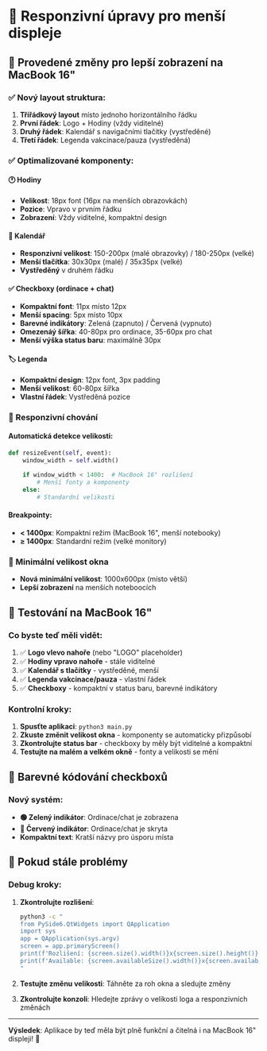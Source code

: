 # 📱 Responzivní úpravy pro menší displeje

## 🎯 Provedené změny pro lepší zobrazení na MacBook 16"

### ✅ Nový layout struktura:
1. **Třířádkový layout** místo jednoho horizontálního řádku
2. **První řádek**: Logo + Hodiny (vždy viditelné)
3. **Druhý řádek**: Kalendář s navigačními tlačítky (vystředěné)
4. **Třetí řádek**: Legenda vakcinace/pauza (vystředěná)

### ✅ Optimalizované komponenty:

#### 🕐 Hodiny
- **Velikost**: 18px font (16px na menších obrazovkách)
- **Pozice**: Vpravo v prvním řádku
- **Zobrazení**: Vždy viditelné, kompaktní design

#### 📅 Kalendář
- **Responzivní velikost**: 150-200px (malé obrazovky) / 180-250px (velké)
- **Menší tlačítka**: 30x30px (malé) / 35x35px (velké)
- **Vystředěný** v druhém řádku

#### ✅ Checkboxy (ordinace + chat)
- **Kompaktní font**: 11px místo 12px
- **Menší spacing**: 5px místo 10px
- **Barevné indikátory**: Zelená (zapnuto) / Červená (vypnuto)
- **Omezenáý šířka**: 40-80px pro ordinace, 35-60px pro chat
- **Menší výška status baru**: maximálně 30px

#### 🏷️ Legenda
- **Kompaktní design**: 12px font, 3px padding
- **Menší velikost**: 60-80px šířka
- **Vlastní řádek**: Vystředěná pozice

### 🔧 Responzivní chování

#### Automatická detekce velikosti:
```python
def resizeEvent(self, event):
    window_width = self.width()
    
    if window_width < 1400:  # MacBook 16" rozlišení
        # Menší fonty a komponenty
    else:
        # Standardní velikosti
```

#### Breakpointy:
- **< 1400px**: Kompaktní režim (MacBook 16", menší notebooky)
- **≥ 1400px**: Standardní režim (velké monitory)

### 📏 Minimální velikost okna
- **Nová minimální velikost**: 1000x600px (místo větší)
- **Lepší zobrazení** na menších noteboocích

## 🧪 Testování na MacBook 16"

### Co byste teď měli vidět:
1. ✅ **Logo vlevo nahoře** (nebo "LOGO" placeholder)
2. ✅ **Hodiny vpravo nahoře** - stále viditelné
3. ✅ **Kalendář s tlačítky** - vystředěné, menší
4. ✅ **Legenda vakcinace/pauza** - vlastní řádek
5. ✅ **Checkboxy** - kompaktní v status baru, barevné indikátory

### Kontrolní kroky:
1. **Spusťte aplikaci**: `python3 main.py`
2. **Zkuste změnit velikost okna** - komponenty se automaticky přizpůsobí
3. **Zkontrolujte status bar** - checkboxy by měly být viditelné a kompaktní
4. **Testujte na malém a velkém okně** - fonty a velikosti se mění

## 🎨 Barevné kódování checkboxů

### Nový systém:
- **🟢 Zelený indikátor**: Ordinace/chat je zobrazena
- **🔴 Červený indikátor**: Ordinace/chat je skryta
- **Kompaktní text**: Kratší názvy pro úsporu místa

## 🔧 Pokud stále problémy

### Debug kroky:
1. **Zkontrolujte rozlišení**:
   ```bash
   python3 -c "
   from PySide6.QtWidgets import QApplication
   import sys
   app = QApplication(sys.argv)
   screen = app.primaryScreen()
   print(f'Rozlišení: {screen.size().width()}x{screen.size().height()}')
   print(f'Available: {screen.availableSize().width()}x{screen.availableSize().height()}')
   "
   ```

2. **Testujte změnu velikosti**: Táhněte za roh okna a sledujte změny

3. **Zkontrolujte konzoli**: Hledejte zprávy o velikosti loga a responzivních změnách

---

**Výsledek**: Aplikace by teď měla být plně funkční a čitelná i na MacBook 16" displeji! 🎉

